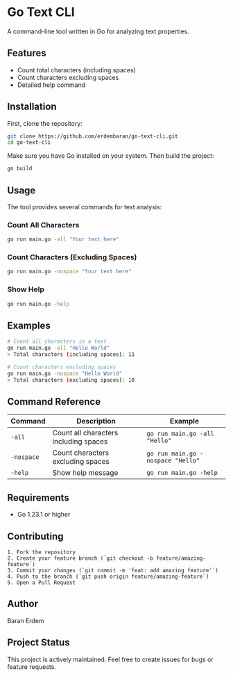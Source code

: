 # Go Text CLI

A command-line tool written in Go for analyzing text properties.

## Features

- Count total characters (including spaces)
- Count characters excluding spaces
- Detailed help command

## Installation

First, clone the repository:

```bash
git clone https://github.com/erdembaran/go-text-cli.git
cd go-text-cli
```

Make sure you have Go installed on your system. Then build the project:

```bash
go build
```

## Usage

The tool provides several commands for text analysis:

### Count All Characters

```bash
go run main.go -all "Your text here"
```

### Count Characters (Excluding Spaces)

```bash
go run main.go -nospace "Your text here"
```

### Show Help

```bash
go run main.go -help
```

## Examples

```bash
# Count all characters in a text
go run main.go -all "Hello World"
> Total characters (including spaces): 11

# Count characters excluding spaces
go run main.go -nospace "Hello World"
> Total characters (excluding spaces): 10
```

## Command Reference

| Command    | Description                           | Example                           |
| ---------- | ------------------------------------- | --------------------------------- |
| `-all`     | Count all characters including spaces | `go run main.go -all "Hello"`     |
| `-nospace` | Count characters excluding spaces     | `go run main.go -nospace "Hello"` |
| `-help`    | Show help message                     | `go run main.go -help`            |

## Requirements

- Go 1.23.1 or higher

## Contributing

    1. Fork the repository
    2. Create your feature branch (`git checkout -b feature/amazing-feature`)
    3. Commit your changes (`git commit -m 'feat: add amazing feature'`)
    4. Push to the branch (`git push origin feature/amazing-feature`)
    5. Open a Pull Request

## Author

Baran Erdem

## Project Status

This project is actively maintained. Feel free to create issues for bugs or feature requests.
